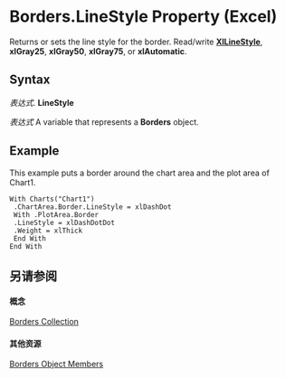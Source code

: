 
# Borders.LineStyle Property (Excel)

Returns or sets the line style for the border. Read/write  **[XlLineStyle](602b5473-4a2e-e8a3-b846-8db77972f0b6.md)**, **xlGray25**, **xlGray50**, **xlGray75**, or **xlAutomatic**.


## Syntax

 _表达式_. **LineStyle**

 _表达式_ A variable that represents a **Borders** object.


## Example

This example puts a border around the chart area and the plot area of Chart1.


```
With Charts("Chart1") 
 .ChartArea.Border.LineStyle = xlDashDot 
 With .PlotArea.Border 
 .LineStyle = xlDashDotDot 
 .Weight = xlThick 
 End With 
End With
```


## 另请参阅


#### 概念


[Borders Collection](adb6efd6-73b6-e620-e9be-f4a42bc52ae8.md)
#### 其他资源


[Borders Object Members](http://msdn.microsoft.com/library/8fb1ee1d-8e09-0b65-a9a3-4f278f6f9164%28Office.15%29.aspx)